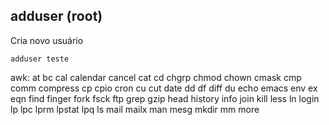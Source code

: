 
## adduser (root)
Cria novo usuário

```
adduser teste
```

awk:
at
bc
cal
calendar
cancel
cat
cd
chgrp
chmod
chown
cmask
cmp
comm
compress
cp
cpio
cron
cu
cut
date
dd
df
diff
du
echo
emacs
env
ex
eqn
find
finger
fork
fsck
ftp
grep
gzip
head
history
info
join
kill
less
ln
login
lp
lpc
lprm
lpstat
lpq
ls
mail
mailx
man
mesg
mkdir
mm
more
